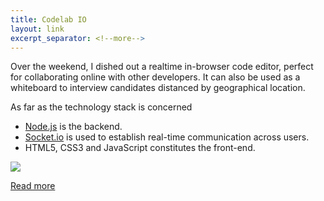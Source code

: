 ```yaml
---
title: Codelab IO
layout: link
excerpt_separator: <!--more-->
---
```


Over the weekend, I dished out a realtime in-browser code editor, perfect for
collaborating online with other developers. It can also be used as a whiteboard
to interview candidates distanced by geographical location. 

<!--more-->

As far as the technology stack is concerned

- [Node.js](https://nodejs.org/en/) is the backend.
- [Socket.io](http://socket.io/) is used to establish real-time communication across users.
- HTML5, CSS3 and JavaScript constitutes the front-end.

![](https://res.cloudinary.com/dw9fem4ki/image/upload/c_scale,w_800/v1452432134/codelab_xrkofo.png)

[Read more](https://codelab-io.herokuapp.com/)